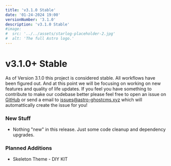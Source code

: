 ```yaml
---
title: 'v3.1.0 Stable'
date: '01-24-2024 19:00'
versionNumber: '3.1.0'
description: 'v3.1.0 Stable'
#image:
#  src: '../../assets/starlog-placeholder-2.jpg'
#  alt: 'The full Astro logo.'
---
```


# v3.1.0+ Stable 

As of Version 3.1.0 this project is considered stable.  All workflows have been figured out.  And at this point we will be focusing on working on new features and quality of life updates.  If you feel you have something to contribute to make our codebase better please feel free to open an issue on [GitHub](https://github.com/matthiesenxyz/astro-ghostcms) or send a email to [issues@astro-ghostcms.xyz](mailto:issues@astro-ghostcms.xyz) which will automattically create the issue for you!

### New Stuff

- Nothing "new" in this release.  Just some code cleanup and dependency upgrades.

### Planned Additions

- Skeleton Theme - DIY KIT